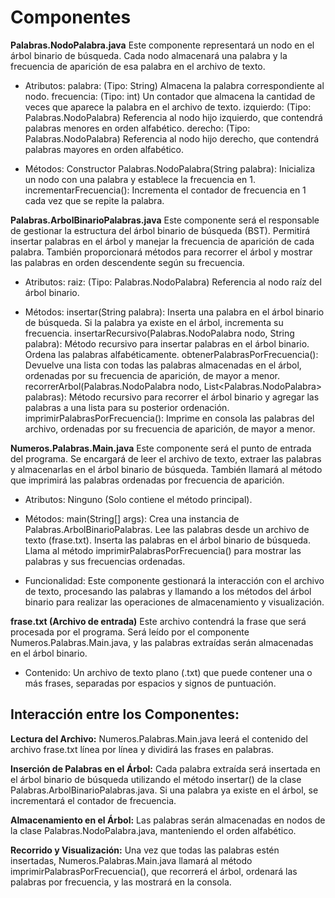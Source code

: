 # Componentes

**Palabras.NodoPalabra.java**
Este componente representará un nodo en el árbol binario de búsqueda. Cada nodo almacenará una palabra y la frecuencia de aparición de esa palabra en el archivo de texto.

- Atributos:
palabra: (Tipo: String) Almacena la palabra correspondiente al nodo.
frecuencia: (Tipo: int) Un contador que almacena la cantidad de veces que aparece la palabra en el archivo de texto.
izquierdo: (Tipo: Palabras.NodoPalabra) Referencia al nodo hijo izquierdo, que contendrá palabras menores en orden alfabético.
derecho: (Tipo: Palabras.NodoPalabra) Referencia al nodo hijo derecho, que contendrá palabras mayores en orden alfabético.

- Métodos:
Constructor Palabras.NodoPalabra(String palabra): Inicializa un nodo con una palabra y establece la frecuencia en 1.
incrementarFrecuencia(): Incrementa el contador de frecuencia en 1 cada vez que se repite la palabra.

**Palabras.ArbolBinarioPalabras.java**
Este componente será el responsable de gestionar la estructura del árbol binario de búsqueda (BST). Permitirá insertar palabras en el árbol y manejar la frecuencia de aparición de cada palabra. También proporcionará métodos para recorrer el árbol y mostrar las palabras en orden descendente según su frecuencia.

- Atributos:
raiz: (Tipo: Palabras.NodoPalabra) Referencia al nodo raíz del árbol binario.

- Métodos:
insertar(String palabra): Inserta una palabra en el árbol binario de búsqueda. Si la palabra ya existe en el árbol, incrementa su frecuencia.
insertarRecursivo(Palabras.NodoPalabra nodo, String palabra): Método recursivo para insertar palabras en el árbol binario. Ordena las palabras alfabéticamente.
obtenerPalabrasPorFrecuencia(): Devuelve una lista con todas las palabras almacenadas en el árbol, ordenadas por su frecuencia de aparición, de mayor a menor.
recorrerArbol(Palabras.NodoPalabra nodo, List<Palabras.NodoPalabra> palabras): Método recursivo para recorrer el árbol binario y agregar las palabras a una lista para su posterior ordenación.
imprimirPalabrasPorFrecuencia(): Imprime en consola las palabras del archivo, ordenadas por su frecuencia de aparición, de mayor a menor.

**Numeros.Palabras.Main.java**
Este componente será el punto de entrada del programa. Se encargará de leer el archivo de texto, extraer las palabras y almacenarlas en el árbol binario de búsqueda. También llamará al método que imprimirá las palabras ordenadas por frecuencia de aparición.

- Atributos:
Ninguno (Solo contiene el método principal).

- Métodos:
main(String[] args):
Crea una instancia de Palabras.ArbolBinarioPalabras.
Lee las palabras desde un archivo de texto (frase.txt).
Inserta las palabras en el árbol binario de búsqueda.
Llama al método imprimirPalabrasPorFrecuencia() para mostrar las palabras y sus frecuencias ordenadas.

- Funcionalidad:
Este componente gestionará la interacción con el archivo de texto, procesando las palabras y llamando a los métodos del árbol binario para realizar las operaciones de almacenamiento y visualización.

**frase.txt (Archivo de entrada)**
Este archivo contendrá la frase que será procesada por el programa. Será leído por el componente Numeros.Palabras.Main.java, y las palabras extraídas serán almacenadas en el árbol binario.

- Contenido:
Un archivo de texto plano (.txt) que puede contener una o más frases, separadas por espacios y signos de puntuación.

## Interacción entre los Componentes:

**Lectura del Archivo:**
Numeros.Palabras.Main.java leerá el contenido del archivo frase.txt línea por línea y dividirá las frases en palabras.

**Inserción de Palabras en el Árbol:**
Cada palabra extraída será insertada en el árbol binario de búsqueda utilizando el método insertar() de la clase Palabras.ArbolBinarioPalabras.java.
Si una palabra ya existe en el árbol, se incrementará el contador de frecuencia.

**Almacenamiento en el Árbol:**
Las palabras serán almacenadas en nodos de la clase Palabras.NodoPalabra.java, manteniendo el orden alfabético.

**Recorrido y Visualización:**
Una vez que todas las palabras estén insertadas, Numeros.Palabras.Main.java llamará al método imprimirPalabrasPorFrecuencia(), que recorrerá el árbol, ordenará las palabras por frecuencia, y las mostrará en la consola.
